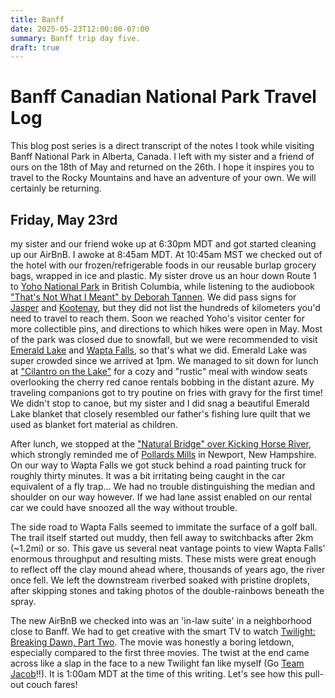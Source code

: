 ```yaml
---
title: Banff
date: 2025-05-23T12:00:00-07:00
summary: Banff trip day five.
draft: true
---
```


# Banff Canadian National Park Travel Log

This blog post series is a direct transcript of the notes I took while visiting
Banff National Park in Alberta, Canada. I left with my sister and a friend of
ours on the 18th of May and returned on the 26th. I hope it inspires you to
travel to the Rocky Mountains and have an adventure of your own. We will
certainly be returning.

## Friday, May 23rd

my sister and our friend woke up at 6:30pm MDT and got started cleaning up our
AirBnB. I awoke at 8:45am MDT. At 10:45am MST we checked out of the hotel with
our frozen/refrigerable foods in our reusable burlap grocery bags, wrapped in
ice and plastic. My sister drove us an hour down Route 1 to [Yoho National
Park](https://parks.canada.ca/pn-np/bc/yoho) in British Columbia, while
listening to the audiobook ["That's Not What I Meant" by Deborah
Tannen](https://www.deborahtannen.com/thats-not-what-i-meant). We did pass
signs for [Jasper](https://parks.canada.ca/pn-np/ab/jasper) and
[Kootenay](https://parks.canada.ca/pn-np/bc/kootenay), but they did not list
the hundreds of kilometers you'd need to travel to reach them. Soon we reached
Yoho's visitor center for more collectible pins, and directions to which hikes
were open in May. Most of the park was closed due to snowfall, but we were
recommended to visit [Emerald
Lake](https://www.banfflakelouise.com/experiences/emerald-lake) and [Wapta
Falls](https://parks.canada.ca/pn-np/bc/yoho/activ/randonnee-hike/courte-short#wapta),
so that's what we did. Emerald Lake was super crowded since we arrived at 1pm.
We managed to sit down for lunch at ["Cilantro on the
Lake"](https://crmr.com/resorts/emerald-lake/dining/) for a cozy and "rustic"
meal with window seats overlooking the cherry red canoe rentals bobbing in the
distant azure. My traveling companions got to try poutine on fries with gravy for
the first time! We didn't stop to canoe, but my sister and I did snag a beautiful
Emerald Lake blanket that closely resembled our father's fishing lure quilt
that we used as blanket fort material as children.

After lunch, we stopped at the ["Natural Bridge" over Kicking Horse
River](https://waterfallrecord.com/2022/05/25/natural-bridge-falls-british-columbia/),
which strongly reminded me of [Pollards
Mills](https://www.newenglandwaterfalls.com/nh-pollardsmills.html) in Newport,
New Hampshire. On our way to Wapta Falls we got stuck behind a road painting
truck for roughly thirty minutes. It was a bit irritating being caught in the
car equivalent of a fly trap... We had no trouble distinguishing the median and
shoulder on our way however. If we had lane assist enabled on our rental car we
could have snoozed all the way without trouble.

The side road to Wapta Falls seemed to immitate the surface of a golf ball. The
trail itself started out muddy, then fell away to switchbacks after 2km
(~1.2mi) or so. This gave us several neat vantage points to view Wapta Falls'
enormous throughput and resulting mists. These mists were great enough to
reflect off the clay mound ahead where, thousands of years ago, the river once
fell. We left the downstream riverbed soaked with pristine droplets, after
skipping stones and taking photos of the double-rainbows beneath the spray.

The new AirBnB we checked into was an 'in-law suite' in a neighborhood close to
Banff. We had to get creative with the smart TV to watch [Twilight: Breaking
Dawn, Part Two](https://www.imdb.com/title/tt1673434/). The movie was honestly
a boring letdown, especially compared to the first three movies. The twist at
the end came across like a slap in the face to a new Twilight fan like myself
(Go [Team
Jacob](https://www.quora.com/Are-you-team-Edward-or-team-Jacob-Twilight-and-why)!!).
It is 1:00am MDT at the time of this writing. Let's see how this pull-out couch
fares!

